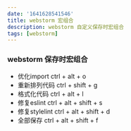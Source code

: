 ```yaml
---
date: '1641628541546' 
title: webstorm 宏组合 
description: webstorm 自定义保存时宏组合
tags: [webstorm]
---
```


### webstorm 保存时宏组合
 - 优化import ctrl + alt + o
 - 重新排列代码 ctrl + shift + g
 - 格式化代码 ctrl + alt + l
 - 修复eslint ctrl + alt + shift + s
 - 修复stylelint ctrl + alt + shift + d
 - 全部保存 ctrl + alt + shift + f



